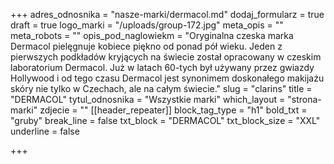 +++
adres_odnosnika = "nasze-marki/dermacol.md"
dodaj_formularz = true
draft = true
logo_marki = "/uploads/group-172.jpg"
meta_opis = ""
meta_robots = ""
opis_pod_naglowiekm = "Oryginalna czeska marka Dermacol pielęgnuje kobiece piękno od ponad pół wieku. Jeden z pierwszych podkładów kryjących na świecie został opracowany w czeskim laboratorium Dermacol. Już w latach 60-tych był używany przez gwiazdy Hollywood i od tego czasu Dermacol jest synonimem doskonałego makijażu skóry nie tylko w Czechach, ale na całym świecie."
slug = "clarins"
title = "DERMACOL"
tytul_odnosnika = "Wszystkie marki"
which_layout = "strona-marki"
zdjecie = ""
[[header_repeater]]
block_tag_type = "h1"
bold_txt = "gruby"
break_line = false
txt_block = "DERMACOL"
txt_block_size = "XXL"
underline = false

+++
